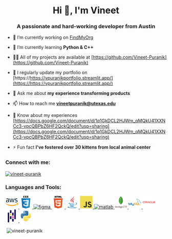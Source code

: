 <h1 align="center">Hi 👋, I'm Vineet</h1>
<h3 align="center">A passionate and hard-working developer from Austin</h3>

- 🔭 I’m currently working on [FindMyOrg](https://findmyorg.com)

- 🌱 I’m currently learning **Python & C++**

- 👨‍💻 All of my projects are available at [https://github.com/Vineet-Puranik](https://github.com/Vineet-Puranik)

- 📝 I regularly update my portfolio on [https://https://vpuranikportfolio.streamlit.app/](https://https://vpuranikportfolio.streamlit.app/)

- 💬 Ask me about **my experience transforming products**

- 📫 How to reach me **vineetpuranik@utexas.edu**

- 📄 Know about my experiences [https://docs.google.com/document/d/1p1GkDCL2HJWm_qMQkU41XXNCc3-vpcQBPbZ6HF2QckQ/edit?usp=sharing](https://docs.google.com/document/d/1p1GkDCL2HJWm_qMQkU41XXNCc3-vpcQBPbZ6HF2QckQ/edit?usp=sharing)

- ⚡ Fun fact **I've fostered over 30 kittens from local animal center**

<h3 align="left">Connect with me:</h3>
<p align="left">
<a href="https://linkedin.com/in/vineet-puranik" target="blank"><img align="center" src="https://raw.githubusercontent.com/rahuldkjain/github-profile-readme-generator/master/src/images/icons/Social/linked-in-alt.svg" alt="vineet-puranik" height="30" width="40" /></a>
</p>

<h3 align="left">Languages and Tools:</h3>
<p align="left"> <a href="https://aws.amazon.com" target="_blank" rel="noreferrer"> <img src="https://raw.githubusercontent.com/devicons/devicon/master/icons/amazonwebservices/amazonwebservices-original-wordmark.svg" alt="aws" width="40" height="40"/> </a> <a href="https://www.w3schools.com/css/" target="_blank" rel="noreferrer"> <img src="https://raw.githubusercontent.com/devicons/devicon/master/icons/css3/css3-original-wordmark.svg" alt="css3" width="40" height="40"/> </a> <a href="https://www.figma.com/" target="_blank" rel="noreferrer"> <img src="https://www.vectorlogo.zone/logos/figma/figma-icon.svg" alt="figma" width="40" height="40"/> </a> <a href="https://www.w3.org/html/" target="_blank" rel="noreferrer"> <img src="https://raw.githubusercontent.com/devicons/devicon/master/icons/html5/html5-original-wordmark.svg" alt="html5" width="40" height="40"/> </a> <a href="https://www.java.com" target="_blank" rel="noreferrer"> <img src="https://raw.githubusercontent.com/devicons/devicon/master/icons/java/java-original.svg" alt="java" width="40" height="40"/> </a> <a href="https://developer.mozilla.org/en-US/docs/Web/JavaScript" target="_blank" rel="noreferrer"> <img src="https://raw.githubusercontent.com/devicons/devicon/master/icons/javascript/javascript-original.svg" alt="javascript" width="40" height="40"/> </a> <a href="https://www.mathworks.com/" target="_blank" rel="noreferrer"> <img src="https://upload.wikimedia.org/wikipedia/commons/2/21/Matlab_Logo.png" alt="matlab" width="40" height="40"/> </a> <a href="https://www.mongodb.com/" target="_blank" rel="noreferrer"> <img src="https://raw.githubusercontent.com/devicons/devicon/master/icons/mongodb/mongodb-original-wordmark.svg" alt="mongodb" width="40" height="40"/> </a> <a href="https://www.mysql.com/" target="_blank" rel="noreferrer"> <img src="https://raw.githubusercontent.com/devicons/devicon/master/icons/mysql/mysql-original-wordmark.svg" alt="mysql" width="40" height="40"/> </a> <a href="https://www.oracle.com/" target="_blank" rel="noreferrer"> <img src="https://raw.githubusercontent.com/devicons/devicon/master/icons/oracle/oracle-original.svg" alt="oracle" width="40" height="40"/> </a> <a href="https://pandas.pydata.org/" target="_blank" rel="noreferrer"> <img src="https://raw.githubusercontent.com/devicons/devicon/2ae2a900d2f041da66e950e4d48052658d850630/icons/pandas/pandas-original.svg" alt="pandas" width="40" height="40"/> </a> <a href="https://www.python.org" target="_blank" rel="noreferrer"> <img src="https://raw.githubusercontent.com/devicons/devicon/master/icons/python/python-original.svg" alt="python" width="40" height="40"/> </a> </p>

<p>&nbsp;<img align="center" src="https://github-readme-stats.vercel.app/api?username=vineet-puranik&show_icons=true&locale=en" alt="vineet-puranik" /></p>
